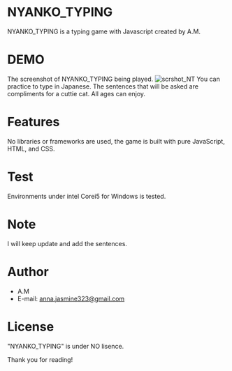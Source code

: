 # NYANKO_TYPING
NYANKO_TYPING is a typing game with Javascript created by A.M.

# DEMO
The screenshot of NYANKO_TYPING being played.
![scrshot_NT](https://github.com/halmel0217/NYANKO_TYPING/assets/141547124/377a504f-a7b9-49d3-9807-e492e3c472a3)
You can practice to type in Japanese.
The sentences that will be asked are compliments for a cuttie cat. All ages can enjoy.

# Features
No libraries or frameworks are used, the game is built with pure JavaScript, HTML, and CSS.

# Test
Environments under intel Corei5 for Windows is tested.

# Note
I will keep update and add the sentences.

# Author
* A.M
* E-mail: anna.jasmine323@gmail.com

# License
"NYANKO_TYPING" is under NO lisence.


Thank you for reading!
